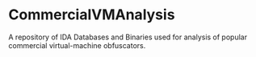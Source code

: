 # CommercialVMAnalysis
A repository of IDA Databases and Binaries used for analysis of popular commercial virtual-machine obfuscators.
